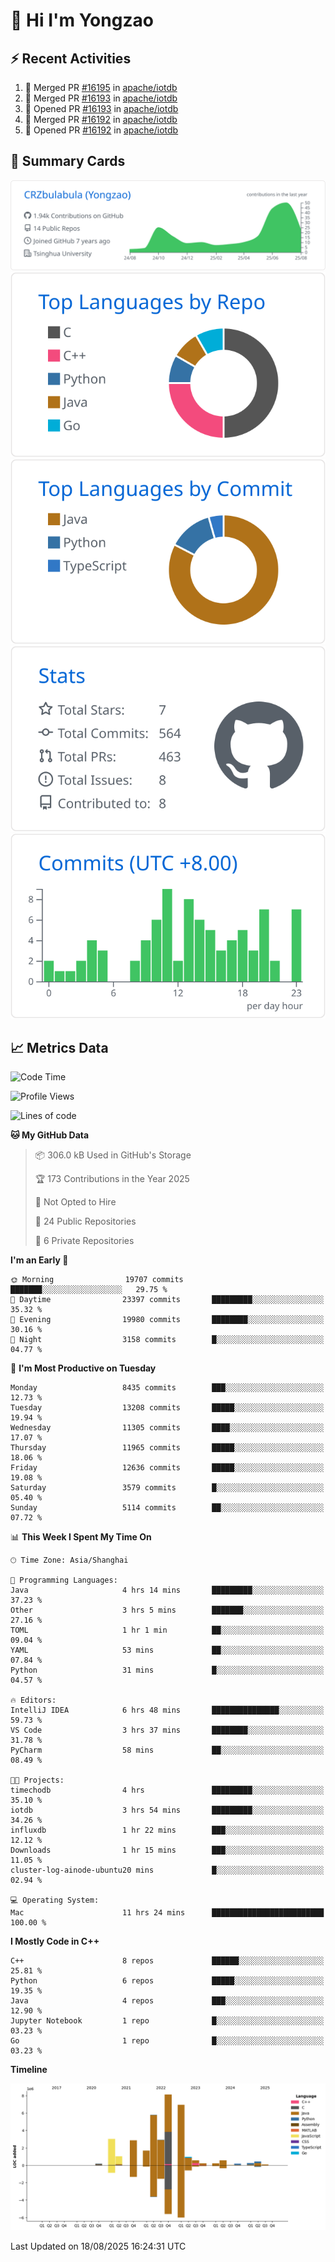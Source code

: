 # 👋 Hi I'm Yongzao

## ⚡ Recent Activities
<!--START_SECTION:activity-->
1. 🎉 Merged PR [#16195](https://github.com/apache/iotdb/pull/16195) in [apache/iotdb](https://github.com/apache/iotdb)
2. 🎉 Merged PR [#16193](https://github.com/apache/iotdb/pull/16193) in [apache/iotdb](https://github.com/apache/iotdb)
3. 💪 Opened PR [#16193](https://github.com/apache/iotdb/pull/16193) in [apache/iotdb](https://github.com/apache/iotdb)
4. 🎉 Merged PR [#16192](https://github.com/apache/iotdb/pull/16192) in [apache/iotdb](https://github.com/apache/iotdb)
5. 💪 Opened PR [#16192](https://github.com/apache/iotdb/pull/16192) in [apache/iotdb](https://github.com/apache/iotdb)
<!--END_SECTION:activity-->

## 🎑 Summary Cards

[![](https://raw.githubusercontent.com/CRZbulabula/CRZbulabula/main/profile-summary-card-output/github/0-profile-details.svg)](https://github.com/vn7n24fzkq/github-profile-summary-cards)
[![](https://raw.githubusercontent.com/CRZbulabula/CRZbulabula/main/profile-summary-card-output/github/1-repos-per-language.svg)](https://github.com/vn7n24fzkq/github-profile-summary-cards) [![](https://raw.githubusercontent.com/CRZbulabula/CRZbulabula/main/profile-summary-card-output/github/2-most-commit-language.svg)](https://github.com/vn7n24fzkq/github-profile-summary-cards)
[![](https://raw.githubusercontent.com/CRZbulabula/CRZbulabula/main/profile-summary-card-output/github/3-stats.svg)](https://github.com/vn7n24fzkq/github-profile-summary-cards) [![](https://raw.githubusercontent.com/CRZbulabula/CRZbulabula/main/profile-summary-card-output/github/4-productive-time.svg)](https://github.com/vn7n24fzkq/github-profile-summary-cards)

## 📈 Metrics Data

<!--START_SECTION:waka-->
![Code Time](http://img.shields.io/badge/Code%20Time-1%2C130%20hrs%2032%20mins-blue)

![Profile Views](http://img.shields.io/badge/Profile%20Views-1-blue)

![Lines of code](https://img.shields.io/badge/From%20Hello%20World%20I%27ve%20Written-35.9%20million%20lines%20of%20code-blue)

**🐱 My GitHub Data** 

> 📦 306.0 kB Used in GitHub's Storage 
 > 
> 🏆 173 Contributions in the Year 2025
 > 
> 🚫 Not Opted to Hire
 > 
> 📜 24 Public Repositories 
 > 
> 🔑 6 Private Repositories 
 > 
**I'm an Early 🐤** 

```text
🌞 Morning                19707 commits       ███████░░░░░░░░░░░░░░░░░░   29.75 % 
🌆 Daytime                23397 commits       █████████░░░░░░░░░░░░░░░░   35.32 % 
🌃 Evening                19980 commits       ████████░░░░░░░░░░░░░░░░░   30.16 % 
🌙 Night                  3158 commits        █░░░░░░░░░░░░░░░░░░░░░░░░   04.77 % 
```
📅 **I'm Most Productive on Tuesday** 

```text
Monday                   8435 commits        ███░░░░░░░░░░░░░░░░░░░░░░   12.73 % 
Tuesday                  13208 commits       █████░░░░░░░░░░░░░░░░░░░░   19.94 % 
Wednesday                11305 commits       ████░░░░░░░░░░░░░░░░░░░░░   17.07 % 
Thursday                 11965 commits       █████░░░░░░░░░░░░░░░░░░░░   18.06 % 
Friday                   12636 commits       █████░░░░░░░░░░░░░░░░░░░░   19.08 % 
Saturday                 3579 commits        █░░░░░░░░░░░░░░░░░░░░░░░░   05.40 % 
Sunday                   5114 commits        ██░░░░░░░░░░░░░░░░░░░░░░░   07.72 % 
```


📊 **This Week I Spent My Time On** 

```text
🕑︎ Time Zone: Asia/Shanghai

💬 Programming Languages: 
Java                     4 hrs 14 mins       █████████░░░░░░░░░░░░░░░░   37.23 % 
Other                    3 hrs 5 mins        ███████░░░░░░░░░░░░░░░░░░   27.16 % 
TOML                     1 hr 1 min          ██░░░░░░░░░░░░░░░░░░░░░░░   09.04 % 
YAML                     53 mins             ██░░░░░░░░░░░░░░░░░░░░░░░   07.84 % 
Python                   31 mins             █░░░░░░░░░░░░░░░░░░░░░░░░   04.57 % 

🔥 Editors: 
IntelliJ IDEA            6 hrs 48 mins       ███████████████░░░░░░░░░░   59.73 % 
VS Code                  3 hrs 37 mins       ████████░░░░░░░░░░░░░░░░░   31.78 % 
PyCharm                  58 mins             ██░░░░░░░░░░░░░░░░░░░░░░░   08.49 % 

🐱‍💻 Projects: 
timechodb                4 hrs               █████████░░░░░░░░░░░░░░░░   35.10 % 
iotdb                    3 hrs 54 mins       █████████░░░░░░░░░░░░░░░░   34.26 % 
influxdb                 1 hr 22 mins        ███░░░░░░░░░░░░░░░░░░░░░░   12.12 % 
Downloads                1 hr 15 mins        ███░░░░░░░░░░░░░░░░░░░░░░   11.05 % 
cluster-log-ainode-ubuntu20 mins             █░░░░░░░░░░░░░░░░░░░░░░░░   02.94 % 

💻 Operating System: 
Mac                      11 hrs 24 mins      █████████████████████████   100.00 % 
```

**I Mostly Code in C++** 

```text
C++                      8 repos             ██████░░░░░░░░░░░░░░░░░░░   25.81 % 
Python                   6 repos             █████░░░░░░░░░░░░░░░░░░░░   19.35 % 
Java                     4 repos             ███░░░░░░░░░░░░░░░░░░░░░░   12.90 % 
Jupyter Notebook         1 repo              █░░░░░░░░░░░░░░░░░░░░░░░░   03.23 % 
Go                       1 repo              █░░░░░░░░░░░░░░░░░░░░░░░░   03.23 % 
```



**Timeline**

![Lines of Code chart](https://raw.githubusercontent.com/CRZbulabula/CRZbulabula/main/assets/bar_graph.png)


 Last Updated on 18/08/2025 16:24:31 UTC
<!--END_SECTION:waka-->

